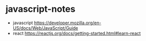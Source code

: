 # javascript-notes

* javascript <https://developer.mozilla.org/en-US/docs/Web/JavaScript/Guide>
* react <https://reactjs.org/docs/getting-started.html#learn-react>





